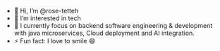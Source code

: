 - 👋 Hi, I’m @rose-tetteh
- 👀 I’m interested in tech
- 🌱 I currently focus on backend software engineering & development with java microservices, Cloud deployment and AI integration.
- ⚡ Fun fact: I love to smile 😄

<!---
rose-tetteh/rose-tetteh is a ✨ special ✨ repository because its `README.md` (this file) appears on your GitHub profile.
You can click the Preview link to take a look at your changes.
--->
